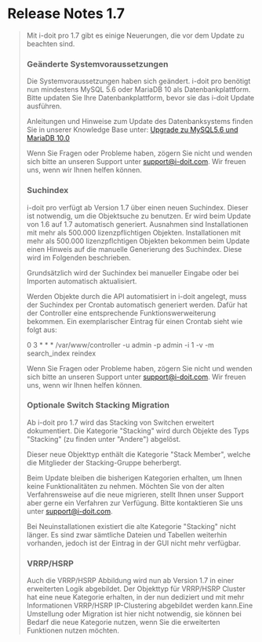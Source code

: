# Release Notes 1.7

> Mit i-doit pro 1.7 gibt es einige Neuerungen, die vor dem Update zu beachten sind.
> 
> ### Geänderte Systemvoraussetzungen
> 
> Die Systemvoraussetzungen haben sich geändert. i-doit pro benötigt nun mindestens MySQL 5.6 oder MariaDB 10 als Datenbankplattform. Bitte updaten Sie Ihre Datenbankplattform, bevor sie das i-doit Update ausführen.
> 
> Anleitungen und Hinweise zum Update des Datenbanksystems finden Sie in unserer Knowledge Base unter: [Upgrade zu MySQL5.6 und MariaDB 10.0](../../upgrades-und-umzuege/upgrade-zu-mysql-5.6-oder-mariadb-10.0.md)
> 
> Wenn Sie Fragen oder Probleme haben, zögern Sie nicht und wenden sich bitte an unseren Support unter [support@i-doit.com](mailto:support@i-doit.com). Wir freuen uns, wenn wir Ihnen helfen können.
> 
> ### Suchindex
> 
> i-doit pro verfügt ab Version 1.7 über einen neuen Suchindex. Dieser ist notwendig, um die Objektsuche zu benutzen. Er wird beim Update von 1.6 auf 1.7 automatisch generiert. Ausnahmen sind Installationen mit mehr als 500.000 lizenzpflichtigen Objekten. Installationen mit mehr als 500.000 lizenzpflchtigen Objekten bekommen beim Update einen Hinweis auf die manuelle Generierung des Suchindex. Diese wird im Folgenden beschrieben.
> 
> Grundsätzlich wird der Suchindex bei manueller Eingabe oder bei Importen automatisch aktualisiert.
> 
> Werden Objekte durch die API automatisiert in i-doit angelegt, muss der Suchindex per Crontab automatisch generiert werden. Dafür hat der Controller eine entsprechende Funktionswerweiterung bekommen. Ein exemplarischer Eintrag für einen Crontab sieht wie folgt aus:
> 
> 0 3 \* \* \* /var/www/controller -u admin -p admin -i 1 -v -m search\_index reindex
> 
> Wenn Sie Fragen oder Probleme haben, zögern Sie nicht und wenden sich bitte an unseren Support unter [support@i-doit.com](mailto:support@i-doit.com). Wir freuen uns, wenn wir Ihnen helfen können.
> 
> ### Optionale Switch Stacking Migration
> 
> Ab i-doit pro 1.7 wird das Stacking von Switchen erweitert dokumentiert. Die Kategorie "Stacking" wird durch Objekte des Typs "Stacking" (zu finden unter "Andere") abgelöst.
> 
> Dieser neue Objekttyp enthält die Kategorie "Stack Member", welche die Mitglieder der Stacking-Gruppe beherbergt.
> 
> Beim Update bleiben die bisherigen Kategorien erhalten, um Ihnen keine Funktionalitäten zu nehmen. Möchten Sie von der alten Verfahrensweise auf die neue migrieren, stellt Ihnen unser Support aber gerne ein Verfahren zur Verfügung. Bitte kontaktieren Sie uns unter [support@i-doit.com](mailto:support@i-doit.com).
> 
> Bei Neuinstallationen existiert die alte Kategorie "Stacking" nicht länger. Es sind zwar sämtliche Dateien und Tabellen weiterhin vorhanden, jedoch ist der Eintrag in der GUI nicht mehr verfügbar.
> 
> ### VRRP/HSRP
> 
> Auch die VRRP/HSRP Abbildung wird nun ab Version 1.7 in einer erweiterten Logik abgebildet. Der Objekttyp für VRRP/HSRP Cluster hat eine neue Kategorie erhalten, in der nun dediziert und mit mehr Informationen VRRP/HSRP IP-Clustering abgebildet werden kann.Eine Umstellung oder Migration ist hier nicht notwendig, sie können bei Bedarf die neue Kategorie nutzen, wenn Sie die erweiterten Funktionen nutzen möchten.